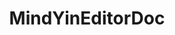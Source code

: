 ---
home: true
icon: home
title: MindYinEditorDoc
heroImage: /logo.svg
heroText: MindYinEditorDoc
tagline: MindYinEditor工具的文档库
actions:
  - text: 设计文档
    link: /design/
    type: primary

  - text: 文档
    link: /docs/

copyright: false
footer: MIT Licensed | Copyright © 2019-present Mr.Hope
---